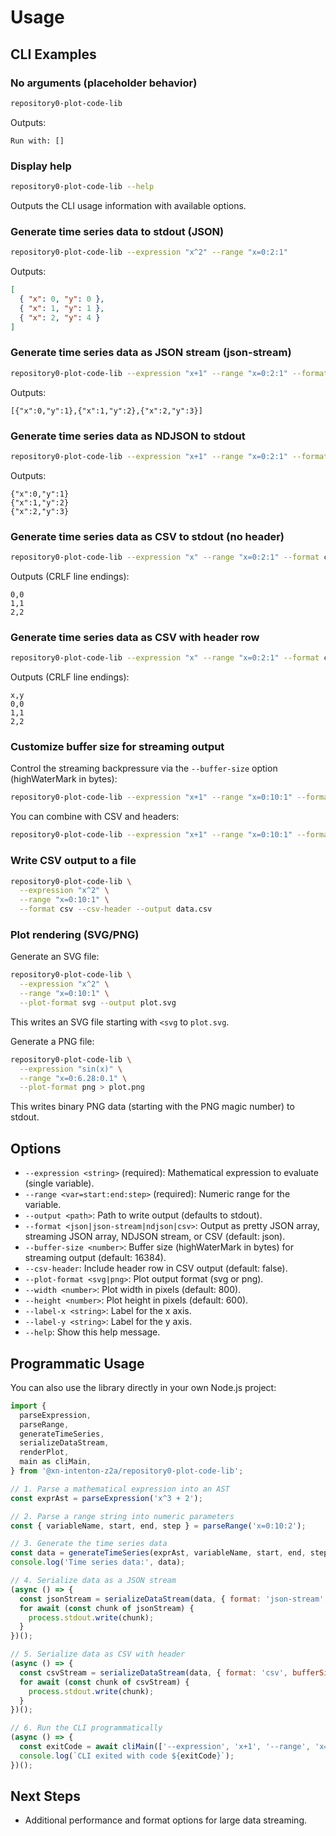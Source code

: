 # Usage

## CLI Examples

### No arguments (placeholder behavior)

```bash
repository0-plot-code-lib
```

Outputs:
```
Run with: []
```

### Display help

```bash
repository0-plot-code-lib --help
```

Outputs the CLI usage information with available options.

### Generate time series data to stdout (JSON)

```bash
repository0-plot-code-lib --expression "x^2" --range "x=0:2:1"
```

Outputs:
```json
[
  { "x": 0, "y": 0 },
  { "x": 1, "y": 1 },
  { "x": 2, "y": 4 }
]
```

### Generate time series data as JSON stream (json-stream)

```bash
repository0-plot-code-lib --expression "x+1" --range "x=0:2:1" --format json-stream
```

Outputs:
```
[{"x":0,"y":1},{"x":1,"y":2},{"x":2,"y":3}]
```

### Generate time series data as NDJSON to stdout

```bash
repository0-plot-code-lib --expression "x+1" --range "x=0:2:1" --format ndjson
```

Outputs:
```
{"x":0,"y":1}
{"x":1,"y":2}
{"x":2,"y":3}
```

### Generate time series data as CSV to stdout (no header)

```bash
repository0-plot-code-lib --expression "x" --range "x=0:2:1" --format csv
```

Outputs (CRLF line endings):
```
0,0
1,1
2,2
```

### Generate time series data as CSV with header row

```bash
repository0-plot-code-lib --expression "x" --range "x=0:2:1" --format csv --csv-header
```

Outputs (CRLF line endings):
```
x,y
0,0
1,1
2,2
```

### Customize buffer size for streaming output

Control the streaming backpressure via the `--buffer-size` option (highWaterMark in bytes):

```bash
repository0-plot-code-lib --expression "x+1" --range "x=0:10:1" --format json-stream --buffer-size 1024 > data.json
```

You can combine with CSV and headers:

```bash
repository0-plot-code-lib --expression "x+1" --range "x=0:10:1" --format csv --csv-header --buffer-size 1024 > data.csv
```

### Write CSV output to a file

```bash
repository0-plot-code-lib \
  --expression "x^2" \
  --range "x=0:10:1" \
  --format csv --csv-header --output data.csv
```

### Plot rendering (SVG/PNG)

Generate an SVG file:

```bash
repository0-plot-code-lib \
  --expression "x^2" \
  --range "x=0:10:1" \
  --plot-format svg --output plot.svg
```

This writes an SVG file starting with `<svg` to `plot.svg`.

Generate a PNG file:

```bash
repository0-plot-code-lib \
  --expression "sin(x)" \
  --range "x=0:6.28:0.1" \
  --plot-format png > plot.png
```

This writes binary PNG data (starting with the PNG magic number) to stdout.

## Options

- `--expression <string>` (required): Mathematical expression to evaluate (single variable).
- `--range <var=start:end:step>` (required): Numeric range for the variable.
- `--output <path>`: Path to write output (defaults to stdout).
- `--format <json|json-stream|ndjson|csv>`: Output as pretty JSON array, streaming JSON array, NDJSON stream, or CSV (default: json).
- `--buffer-size <number>`: Buffer size (highWaterMark in bytes) for streaming output (default: 16384).
- `--csv-header`: Include header row in CSV output (default: false).
- `--plot-format <svg|png>`: Plot output format (svg or png).
- `--width <number>`: Plot width in pixels (default: 800).
- `--height <number>`: Plot height in pixels (default: 600).
- `--label-x <string>`: Label for the x axis.
- `--label-y <string>`: Label for the y axis.
- `--help`: Show this help message.

## Programmatic Usage

You can also use the library directly in your own Node.js project:

```js
import {
  parseExpression,
  parseRange,
  generateTimeSeries,
  serializeDataStream,
  renderPlot,
  main as cliMain,
} from '@xn-intenton-z2a/repository0-plot-code-lib';

// 1. Parse a mathematical expression into an AST
const exprAst = parseExpression('x^3 + 2');

// 2. Parse a range string into numeric parameters
const { variableName, start, end, step } = parseRange('x=0:10:2');

// 3. Generate the time series data
const data = generateTimeSeries(exprAst, variableName, start, end, step);
console.log('Time series data:', data);

// 4. Serialize data as a JSON stream
(async () => {
  const jsonStream = serializeDataStream(data, { format: 'json-stream', bufferSize: 1024 });
  for await (const chunk of jsonStream) {
    process.stdout.write(chunk);
  }
})();

// 5. Serialize data as CSV with header
(async () => {
  const csvStream = serializeDataStream(data, { format: 'csv', bufferSize: 1024, csvHeader: true });
  for await (const chunk of csvStream) {
    process.stdout.write(chunk);
  }
})();

// 6. Run the CLI programmatically
(async () => {
  const exitCode = await cliMain(['--expression', 'x+1', '--range', 'x=0:5:1', '--plot-format', 'svg']);
  console.log(`CLI exited with code ${exitCode}`);
})();
```

## Next Steps

- Additional performance and format options for large data streaming.
